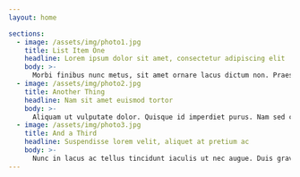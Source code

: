 ```yaml
---
layout: home

sections:
  - image: /assets/img/photo1.jpg
    title: List Item One
    headline: Lorem ipsum dolor sit amet, consectetur adipiscing elit
    body: >- 
      Morbi finibus nunc metus, sit amet ornare lacus dictum non. Praesent iaculis non quam lobortis ultricies. Vestibulum molestie erat justo, vitae pretium urna mollis id. Pellentesque quis lorem dolor. Nam at luctus neque. Vestibulum cursus ante risus, eu sollicitudin lacus eleifend vel. Phasellus eu orci eu est tempor scelerisque.
  - image: /assets/img/photo2.jpg
    title: Another Thing
    headline: Nam sit amet euismod tortor
    body: >- 
      Aliquam ut vulputate dolor. Quisque id imperdiet purus. Nam sed condimentum mauris. Curabitur felis justo, pharetra eu suscipit ut, scelerisque dignissim augue. Phasellus nec vestibulum orci, nec rhoncus dui. Orci varius natoque penatibus et magnis dis parturient montes, nascetur ridiculus mus. Vestibulum ornare est quis quam fermentum, id dictum dolor rhoncus. Etiam ac nibh ligula. Etiam neque metus, ultricies at dictum finibus, dapibus vel massa.
  - image: /assets/img/photo3.jpg
    title: And a Third
    headline: Suspendisse lorem velit, aliquet at pretium ac
    body: >- 
      Nunc in lacus ac tellus tincidunt iaculis ut nec augue. Duis gravida, justo ut varius scelerisque, odio lacus lacinia purus, at imperdiet enim nibh a eros. Cras vel ante nulla. Phasellus dictum metus est, molestie fringilla lectus dignissim vel. Nullam sed nunc consequat, dictum erat ac, mattis augue. Maecenas velit sapien, finibus quis faucibus ac, porta et orci. In hac habitasse platea dictumst. Nullam dui libero, viverra quis velit nec, tincidunt accumsan arcu. Morbi cursus nisl in odio bibendum dignissim ut quis est.
---
```

